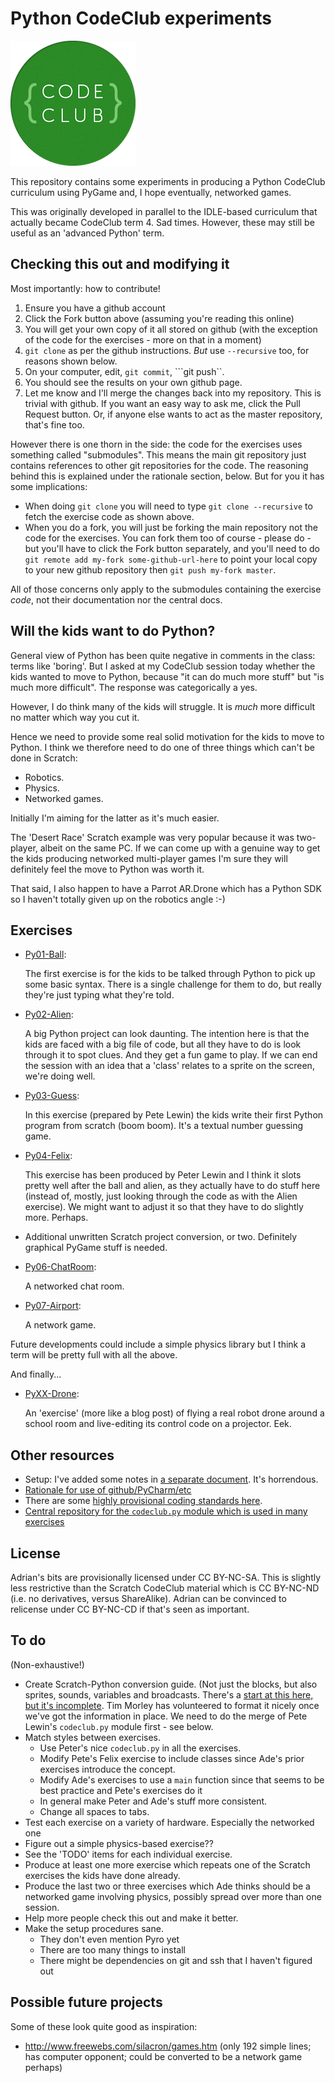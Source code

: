 Python CodeClub experiments
============================

![CodeClub logo](docs/codeclub-logo.png)

This repository contains some experiments in producing a Python CodeClub curriculum
using PyGame and, I hope eventually, networked games.

This was originally developed in parallel to the IDLE-based curriculum that actually became
CodeClub term 4. Sad times. However, these may still be useful as an 'advanced Python'
term.

Checking this out and modifying it
-------------------

Most importantly: how to contribute!

1. Ensure you have a github account
2. Click the Fork button above (assuming you're reading this online)
3. You will get your own copy of it all stored on github (with the exception of the code for the exercises - more on that in a moment)
4. ```git clone``` as per the github instructions. _But_ use ```--recursive``` too, for reasons shown below.
5. On your computer, edit, ```git commit```, ```git push``.
6. You should see the results on your own github page.
7. Let me know and I'll merge the changes back into my repository. This is trivial with github. If you want an easy way to ask me, click the Pull Request button. Or, if anyone else wants to act as the master repository, that's fine too.

However there is one thorn in the side: the code for the exercises uses something called "submodules". This means the main git repository just contains references to other git repositories for the code. The reasoning behind this is explained under the rationale section, below. But for you it has some implications:
* When doing ```git clone``` you will need to type ```git clone --recursive``` to fetch the exercise code as shown above.
* When you do a fork, you will just be forking the main repository not the code for the exercises. You can fork them too of course - please do - but you'll have to click the Fork button separately, and you'll need to do ```git remote add my-fork some-github-url-here``` to point your local copy to your new github repository then ```git push my-fork master```.

All of those concerns only apply to the submodules containing the exercise _code_, not their documentation nor the central docs.

Will the kids want to do Python?
------------------------

General view of Python has been quite negative in comments in the class: terms like 'boring'. But I asked at my CodeClub session today whether the kids wanted to move to Python, because "it can do much more stuff" but "is much more difficult". The response was categorically a yes.

However, I do think many of the kids will struggle. It is _much_ more difficult no matter which way you cut it.

Hence we need to provide some real solid motivation for the kids to move to Python. I think we therefore need to do one of three things which can't be done in Scratch:

* Robotics.
* Physics.
* Networked games.

Initially I'm aiming for the latter as it's much easier.

The 'Desert Race' Scratch example was very popular because it was two-player, albeit on the same PC. If we can come up with a genuine way to get the kids producing networked multi-player games I'm sure they will definitely feel the move to Python was worth it.

That said, I also happen to have a Parrot AR.Drone which has a Python SDK so I haven't totally given up on the robotics angle :-)

Exercises
---------------------------------------

* [Py01-Ball](exercises/Py01-Ball/docs/README.md):

  The first exercise is for the kids to be talked through Python to pick up some basic syntax. There is a single challenge for them to do, but really they're just typing what they're told.

* [Py02-Alien](exercises/Py02-Alien/docs/README.md):

  A big Python project can look daunting. The intention here is that the kids are faced with a big file of code, but all they have to do is look through it to spot clues. And they get a fun game to play. If we can end the session with an idea that a 'class' relates to a sprite on the screen, we're doing well.

* [Py03-Guess](exercises/Py03-Guess/README.md):

  In this exercise (prepared by Pete Lewin) the kids write their first Python program from scratch (boom boom). It's a textual number guessing game.

* [Py04-Felix](exercises/Py04-Felix/docs/README.md):

  This exercise has been produced by Peter Lewin and I think it slots pretty well after the ball and alien, as they actually have to do stuff here (instead of, mostly, just looking through the code as with the Alien exercise). We might want to adjust it so that they have to do slightly more. Perhaps.

* Additional unwritten Scratch project conversion, or two. Definitely graphical PyGame stuff is needed.

* [Py06-ChatRoom](exercises/Py06-ChatRoom/docs/README.md):

  A networked chat room.

* [Py07-Airport](exercises/Py07-Airport/docs/README.md):

  A network game.

Future developments could include a simple physics library but I think a term will be pretty full with all the above.

And finally...

* [PyXX-Drone](exercises/PyXX-Drone/docs/README.md):

  An 'exercise' (more like a blog post) of flying a real robot drone around a school room and live-editing its control code on a projector. Eek.

Other resources
------

* Setup: I've added some notes in [a separate document](docs/setup.md). It's horrendous.
* [Rationale for use of github/PyCharm/etc](docs/rationale.md)
* There are some [highly provisional coding standards here](docs/code-guidelines.md).
* [Central repository for the ```codeclub.py``` module which is used in many exercises](common-code/codeclub.py)

License 
-------

Adrian's bits are provisionally licensed under CC BY-NC-SA. This is slightly less restrictive than the Scratch CodeClub material which is CC BY-NC-ND (i.e. no derivatives, versus ShareAlike). Adrian can be convinced to relicense under CC BY-NC-CD if that's seen as important.

To do
------

(Non-exhaustive!)

* Create Scratch-Python conversion guide. (Not just the blocks, but also sprites, sounds, variables and broadcasts. There's a [start at this here, but it's incomplete](docs/scratch-python-cheatsheet/README.md). Tim Morley has volunteered to format it nicely once we've got the information in place. We need to do the merge of Pete Lewin's ```codeclub.py``` module first - see below.
* Match styles between exercises.
  * Use Peter's nice ```codeclub.py``` in all the exercises.
  * Modify Pete's Felix exercise to include classes since Ade's prior exercises introduce the concept.
  * Modify Ade's exercises to use a ```main``` function since that seems to be best practice and Pete's exercises do it
  * In general make Peter and Ade's stuff more consistent.
  * Change all spaces to tabs.
* Test each exercise on a variety of hardware. Especially the networked one
* Figure out a simple physics-based exercise??
* See the 'TODO' items for each individual exercise.
* Produce at least one more exercise which repeats one of the Scratch exercises the kids have done already.
* Produce the last two or three exercises which Ade thinks should be a networked game involving physics, possibly spread over more than one session.
* Help more people check this out and make it better.
* Make the setup procedures sane.
  * They don't even mention Pyro yet
  * There are too many things to install
  * There might be dependencies on git and ssh that I haven't figured out

Possible future projects
---------------

Some of these look quite good as inspiration:
* http://www.freewebs.com/silacron/games.htm (only 192 simple lines; has computer opponent; could be converted to be a network game perhaps)

